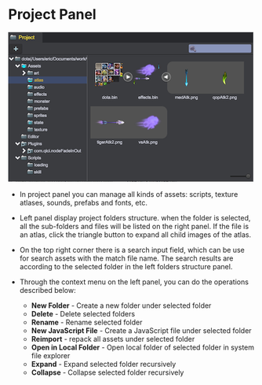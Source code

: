 # Project Panel
![](images/project.png)  

* In project panel you can manage all kinds of assets: scripts, texture atlases, sounds, prefabs and fonts, etc.

* Left panel display project folders structure. when the folder is selected, all the sub-folders and files will be listed on the right panel. If the file is an atlas, click the triangle button to expand all child images of the atlas. 

* On the top right corner there is a search input field, which can be use for search assets with the match file name. The search results are according to the selected folder in the left folders structure panel.

* Through the context menu on the left panel, you can do the operations described below:
	* __New Folder__ - Create a new folder under selected folder
	* __Delete__ - Delete selected folders
	* __Rename__ - Rename selected folder
	* __New JavaScript File__ - Create a JavaScript file under selected folder
	* __Reimport__ - repack all assets under selected folder
	* __Open in Local Folder__ - Open local folder of selected folder in system file explorer
	* __Expand__ - Expand selected folder recursively
	* __Collapse__ - Collapse selected folder recursively
	
